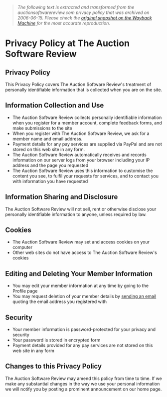 > *The following text is extracted and transformed from the auctionsoftwarereview.com privacy policy that was archived on 2006-06-15. Please check the [original snapshot on the Wayback Machine](https://web.archive.org/web/20060615212311id_/http%3A//www.auctionsoftwarereview.com/privacy.asp) for the most accurate reproduction.*

# Privacy Policy at The Auction Software Review

## Privacy Policy

This Privacy Policy covers The Auction Software Review's treatment of personally identifiable information that is collected when you are on the site.

## Information Collection and Use

  * The Auction Software Review collects personally identifiable information when you register for a member account, complete feedback forms, and make submissions to the site
  * When you register with The Auction Software Review, we ask for a member name and email address.
  * Payment details for any pay services are supplied via PayPal and are not stored on this web site in any form.
  * The Auction Software Review automatically receives and records information on our server logs from your browser including your IP address and the page you requested
  * The Auction Software Review uses this information to customise the content you see, to fulfil your requests for services, and to contact you with information you have requested



## Information Sharing and Disclosure

The Auction Software Review will not sell, rent or otherwise disclose your personally identifiable information to anyone, unless required by law. 

## Cookies

  * The Auction Software Review may set and access cookies on your computer
  * Other web sites do not have access to The Auction Software Review's cookies



## Editing and Deleting Your Member Information

  * You may edit your member information at any time by going to the Profile page
  * You may request deletion of your member details by [sending an email](https://web.archive.org/web/20060615212311id_/http%3A//www.auctionsoftwarereview.com/email.asp?subject=memberdelete) quoting the email address you registered with



## Security

  * Your member information is password-protected for your privacy and security
  * Your password is stored in encrypted form
  * Payment details provided for any pay services are not stored on this web site in any form



## Changes to this Privacy Policy

The Auction Software Review may amend this policy from time to time. If we make any substantial changes in the way we use your personal information we will notify you by posting a prominent announcement on our home page. 
